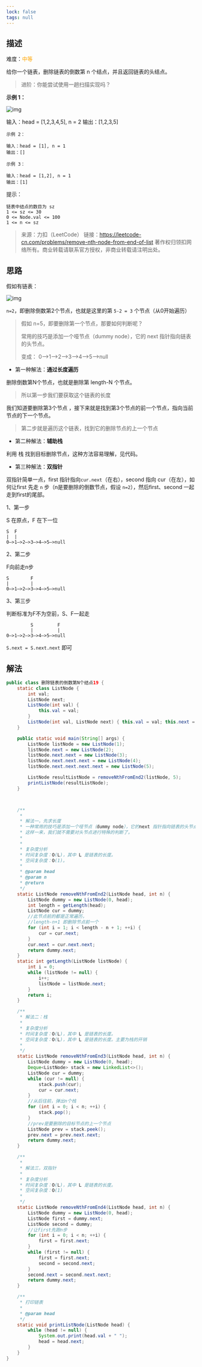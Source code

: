 ```yaml
---
lock: false
tags: null
---
```

## 描述

难度：<span style="color:orange">中等</span>

给你一个链表，删除链表的倒数第 n 个结点，并且返回链表的头结点。

> 进阶：你能尝试使用一趟扫描实现吗？



**示例 1：**

![img](https://assets.leetcode.com/uploads/2020/10/03/remove_ex1.jpg)

输入：head = [1,2,3,4,5], n = 2
输出：[1,2,3,5]



```
示例 2：

输入：head = [1], n = 1
输出：[]
```

```
示例 3：

输入：head = [1,2], n = 1
输出：[1]
```


提示：

```
链表中结点的数目为 sz
1 <= sz <= 30
0 <= Node.val <= 100
1 <= n <= sz
```

> 来源：力扣（LeetCode）
> 链接：https://leetcode-cn.com/problems/remove-nth-node-from-end-of-list
> 著作权归领扣网络所有。商业转载请联系官方授权，非商业转载请注明出处。



## 思路

假如有链表：

![img](https://assets.leetcode.com/uploads/2020/10/03/remove_ex1.jpg)

`n=2`，即删除倒数第2个节点，也就是这里的第 `5-2 = 3` 个节点（从0开始遍历）

> 假如 n=5，即要删除第一个节点，那要如何判断呢？
>
> 常用的技巧是添加一个哑节点（dummy node），它的 next 指针指向链表的头节点。
>
> 变成： 0—>1—>2—>3—>4—>5—>null

- 第一种解法：**通过长度遍历**

删除倒数第N个节点，也就是删除第 length-N 个节点。

> 所以第一步我们要获取这个链表的长度

我们知道要删除第3个节点 ，接下来就是找到第3个节点的前一个节点，指向当前节点的下一个节点。

> 第二步就是遍历这个链表，找到它的删除节点的上一个节点

- 第二种解法：**辅助栈**

利用 栈 找到目标删除节点，这种方法容易理解，见代码。

- 第三种解法：**双指针**

双指针简单一点，first 指针指向`cur.next`（在右），second 指向 cur（在左），如何让first 先走 `n` 步（n是要删除的倒数节点，假设 `n=2`），然后first、second 一起走到first的尾部。

1、第一步

S 在原点，F 在下一位

```
S  F
|  |
0—>1—>2—>3—>4—>5—>null
```

2、第二步

F向前走n步

```
S	     F			
|	     |			
0—>1—>2—>3—>4—>5—>null
```

3、第三步

判断标准为F不为空前，S、F一起走

```
	 	 S	  	   F
 		 |		   |
0—>1—>2—>3—>4—>5—>null
```

`S.next = S.next.next` 即可

## 解法

```java
public class 删除链表的倒数第N个结点19 {
    static class ListNode {
        int val;
        ListNode next;
        ListNode(int val) {
            this.val = val;
        }
        ListNode(int val, ListNode next) { this.val = val; this.next = next; }
    }

    public static void main(String[] args) {
        ListNode listNode = new ListNode(1);
        listNode.next = new ListNode(2);
        listNode.next.next = new ListNode(3);
        listNode.next.next.next = new ListNode(4);
        listNode.next.next.next.next = new ListNode(5);

        ListNode resultListNode = removeNthFromEnd2(listNode, 5);
        printListNode(resultListNode);
    }



    /**
     *
     * 解法一，先求长度
     * 一种常用的技巧是添加一个哑节点（dummy node），它的next 指针指向链表的头节点。
     * 这样一来，我们就不需要对头节点进行特殊的判断了。
     *
     *
     * 复杂度分析
     * 时间复杂度：O(L)，其中 L 是链表的长度。
     * 空间复杂度：O(1)。
     *
     * @param head
     * @param n
     * @return
     */
    static ListNode removeNthFromEnd2(ListNode head, int n) {
        ListNode dummy = new ListNode(0, head);
        int length = getLength(head);
        ListNode cur = dummy;
        //此节点前的都是正常遍历，
        //length-n+1 即删除节点前一个
        for (int i = 1; i < length - n + 1; ++i) {
            cur = cur.next;
        }
        cur.next = cur.next.next;
        return dummy.next;
    }
    static int getLength(ListNode listNode) {
        int i = 0;
        while (listNode != null) {
            i++;
            listNode = listNode.next;
        }
        return i;
    }

    /**
     * 解法二：栈
     *
     * 复杂度分析
     * 时间复杂度：O(L)，其中 L 是链表的长度。
     * 空间复杂度：O(L)，其中 L 是链表的长度。主要为栈的开销
     *
     */
    static ListNode removeNthFromEnd3(ListNode head, int n) {
        ListNode dummy = new ListNode(0, head);
        Deque<ListNode> stack = new LinkedList<>();
        ListNode cur = dummy;
        while (cur != null) {
            stack.push(cur);
            cur = cur.next;
        }
        //从后往前，弹出n个栈
        for (int i = 0; i < n; ++i) {
            stack.pop();
        }
        //prev是要删除的目标节点的上一个节点
        ListNode prev = stack.peek();
        prev.next = prev.next.next;
        return dummy.next;
    }

    /**
     *
     * 解法三，双指针
     *
     * 复杂度分析
     * 时间复杂度：O(L)，其中 L 是链表的长度。
     * 空间复杂度：O(1)
     *
     */
    static ListNode removeNthFromEnd4(ListNode head, int n) {
        ListNode dummy = new ListNode(0, head);
        ListNode first = dummy.next;
        ListNode second = dummy;
        //让first先跑n步
        for (int i = 0; i < n; ++i) {
            first = first.next;
        }
        while (first != null) {
            first = first.next;
            second = second.next;
        }
        second.next = second.next.next;
        return dummy.next;
    }

    /**
     * 打印链表
     *
     * @param head
     */
    static void printListNode(ListNode head) {
        while (head != null) {
            System.out.print(head.val + " ");
            head = head.next;
        }
    }
}
```